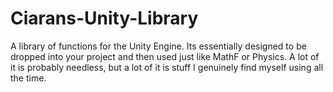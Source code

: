 # Ciarans-Unity-Library
A library of functions for the Unity Engine. Its essentially designed to be dropped into your project and then used just like MathF or Physics. 
A lot of it is probably needless, but a lot of it is stuff I genuinely find myself using all the time.

